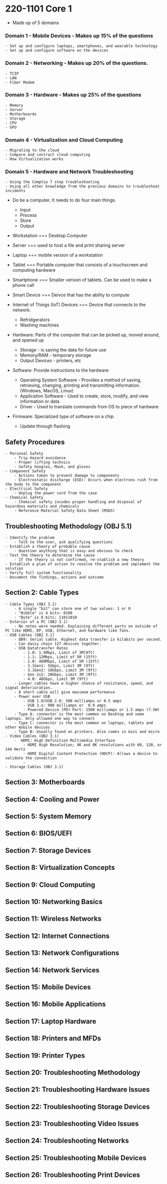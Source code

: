 # 220-1101 Core 1

- Made up of 5 domains

### Domain 1 - Mobile Devices - Makes up 15% of the questions

    - Set up and configure laptops, smartphones, and wearable technology
    - Set up and configure software on the devices

### Domain 2 - Networking - Makes up 20% of the questions.

    - TCIP
    - LAN
    - Fiber Modem

### Domain 3 - Hardware - Makes up 25% of the questions

    - Memory
    - Server
    - Motherboards
    - Storage
    - CPU
    - GPU

### Domain 4 - Virtualization and Cloud Computing

    - Migrating to the cloud
    - Compare and contract cloud computing
    - How Virtualization works

### Domain 5 - Hardware and Network Troubleshooting

    - Using the Comptia 7 step troubleshooting
    - Using all other knowledge from the previous domains to troubleshoot incidents

- Do be a computer, It needs to do four main things.

  - Input
  - Process
  - Store
  - Output

- Workstation === Desktop Computer
- Server === used to host a file and print sharing server
- Laptop === mobile version of a workstation
- Tablet === Portable computer that consists of a touchscreen and computing hardware
- Smartphone === Smaller version of tablets. Can be used to make a phone call
- Smart Device === Deivce that has the ability to compute
- Internet of Things (IoT) Devices === Device that connects to the network.

  - Refridgerators
  - Washing machines

- Hardware: Parts of the computer that can be picked up, moved around, and opened up

  - Storage - is saving the data for future use
  - Memory/RAM - temporary storage
  - Output Devices - printers, etc

- Software: Provide instructions to the hardware

  - Operating System Software - Provides a method of saving, retrieving, changing, printing and transmitting information. (Windows, MacOS, Linux)
  - Application Software - Used to create, store, modify, and view information or data
  - Driver - Used to translate commands from OS to piece of hardware

- Firmware: Specialized type of software on a chip
  - Update through flashing

## Safety Procedures

    - Personal Safety
        - Trip Hazard avoidance
        - Proper lifting technics
        - Safety Googles, Mask, and gloves
    - Component Safety
        - Actions taken to prevent damage to components
        - Electrostatic discharge (ESD): Occurs when electrons rush from the body to the component
    - Electrical Safety
        - Unplug the power cord from the case
    - Chemical Safety
        - Chemical safety incudes proper handling and disposal of hazardous materials and chemicals
        - Reference Material Safety Data Sheet (MSDS)

## Troubleshooting Methodology (OBJ 5.1)

    - Identify the problem
        - Talk to the user, ask qualifying questions
    - Establish a theory of probable cause
        - Question anything that is easy and obvious to check
    - Test the theory to determine the cause
        - If the theory is not confirmed, re-stablish a new theory
    - Establish a plan of action to resolve the problem and implement the solution
    - Verify full system functionality
    - Document the findings, actions and outcome

## Section 2: Cable Types

    - Cable Types (OBJ 3.1)
        - A single "bit" can store one of two values: 1 or 0
        - "Nibble" is 4 bits: 0100
        - "Byte" is 8 bits: 11011010
    - Exterior of a PC (OBJ 3.1)
        - No notes were needed. Explaining different ports on outside of PC like HDMI, DP, USB, Ethernet, and hardware like fans.
    - USB Cables (OBJ 3.1)
        - DB9: Serial cable. Highest data transfer is kilabits per second.
        - Can dasiy chain 127 devices together.
        - USB Datatransfer Rates
            - 1.0: 1.5Mbps, Limit of 3M(9ft)
            - 1.1: 12Mbps, Limit of 5M (15ft)
            - 2.0: 480Mbps, Limit of 5M (15ft)
            - 3.1Gen1: 5Gbps, Limit 3M (9ft)
            - 3.1Gen2: 10Gbps, Limit 3M (9ft)
            - Gen 2x2: 20Gbps, Limit 3M (9ft)
            - 4.0: 40Gbps, Limit 3M (9ft)
        - Longer cables have a higher chance of resistance, speed, and signal deterioration.
        - A short cable will give maximum performance
        - Power over USB
            - USB 1.0/USB 2.0: 500 milliamps or 0.5 amps
            - USB 3.x: 900 milliamps or  0.9 amps
            - Powered Device (PD) Port: 1500 milliamps or 1.5 amps (7.5W)
        - Type A: connector is the most common on Desktop and some laptops. Only allowed one way to connect
        - Type C: connector is the most common on laptops, tablets and other mobile devices
        - Type B: Usually found on printers. Also comes in mini and micro
    - Video Cables (OBJ 3.1)
        -  HDMI: High Definition Multimedia Interface
            - HDMI High Resolution; 4K and 8K resolutions with 60, 120, or 144 Hertz
            - HDMI Digital Content Protection (HDCP): Allows a device to validate the connection
            -
    - Storage Cables (OBJ 3.1)

## Section 3: Motherboards

## Section 4: Cooling and Power

## Section 5: System Memory

## Section 6: BIOS/UEFI

## Section 7: Storage Devices

## Section 8: Virtualization Concepts

## Section 9: Cloud Computing

## Section 10: Networking Basics

## Section 11: Wireless Networks

## Section 12: Internet Connections

## Section 13: Network Configurations

## Section 14: Network Services

## Section 15: Mobile Devices

## Section 16: Mobile Applications

## Section 17: Laptop Hardware

## Section 18: Printers and MFDs

## Section 19: Printer Types

## Section 20: Troubleshooting Methodology

## Section 21: Troubleshooting Hardware Issues

## Section 22: Troubleshooting Storage Devices

## Section 23: Troubleshooting Video Issues

## Section 24: Troubleshooting Networks

## Section 25: Troubleshooting Mobile Devices

## Section 26: Troubleshooting Print Devices
